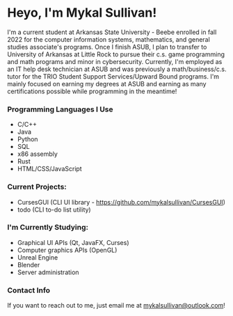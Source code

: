 # Heyo, I'm Mykal Sullivan!

I'm a current student at Arkansas State University - Beebe enrolled in fall 2022 for the computer information systems, mathematics, and general studies associate's programs. Once I finish ASUB, I plan to transfer to University of Arkansas at Little Rock to pursue their c.s. game programming and math programs and minor in cybersecurity. Currently, I'm employed as an IT help desk technician at ASUB and was previously a math/business/c.s. tutor for the TRIO Student Support Services/Upward Bound programs.
I'm mainly focused on earning my degrees at ASUB and earning as many certifications possible while programming in the meantime!

### Programming Languages I Use
* C/C++
* Java
* Python
* SQL
* x86 assembly
* Rust
* HTML/CSS/JavaScript

### Current Projects:
* CursesGUI (CLI UI library - https://github.com/mykalsullivan/CursesGUI)
* todo (CLI to-do list utility)

### I'm Currently Studying:
* Graphical UI APIs (Qt, JavaFX, Curses)
* Computer graphics APIs (OpenGL)
* Unreal Engine
* Blender
* Server administration

### Contact Info
If you want to reach out to me, just email me at mykalsullivan@outlook.com!
